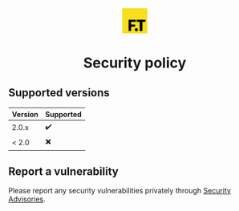 <div align="center" style="margin-bottom: 0.5rem">
	<img src="https://raw.githubusercontent.com/float-toolkit/core/HEAD/media/ftlogo.svg" width="50" />
</div>

<h1 align="center">Security policy</h1>

## Supported versions

| Version | Supported |
| ------- | --------- |
| 2.0.x   | ✔️        |
| < 2.0   | ✖️        |

## Report a vulnerability

Please report any security vulnerabilities privately through
[Security Advisories](https://github.com/float-toolkit/core/security/advisories/new).

